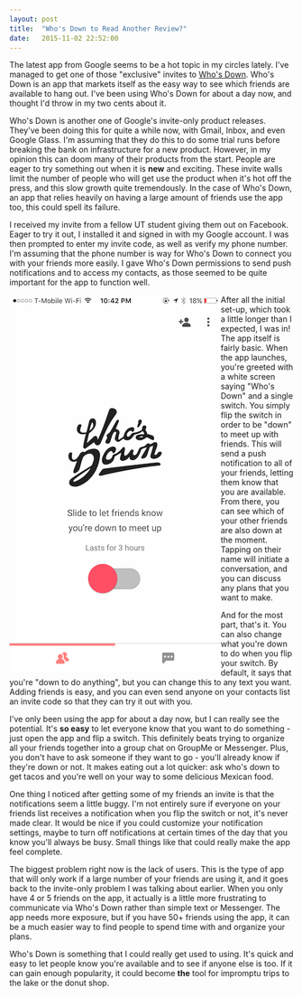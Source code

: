 ```yaml
---
layout: post
title:  "Who's Down to Read Another Review?"
date:   2015-11-02 22:52:00
---
```


The latest app from Google seems to be a hot topic in my circles lately. I've managed to get one of those "exclusive" invites to [Who's Down](https://whosdown.com). Who's Down is an app that markets itself as the easy way to see which friends are available to hang out. I've been using Who's Down for about a day now, and thought I'd throw in my two cents about it.

Who's Down is another one of Google's invite-only product releases. They've been doing this for quite a while now, with Gmail, Inbox, and even Google Glass. I'm assuming that they do this to do some trial runs before breaking the bank on infrastructure for a new product. However, in my opinion this can doom many of their products from the start. People are eager to try something out when it is **new** and exciting. These invite walls limit the number of people who will get use the product when it's hot off the press, and this slow growth quite tremendously. In the case of Who's Down, an app that relies heavily on having a large amount of friends use the app too, this could spell its failure.

I received my invite from a fellow UT student giving them out on Facebook. Eager to try it out, I installed it and signed in with my Google account. I was then prompted to enter my invite code, as well as verify my phone number. I'm assuming that the phone number is way for Who's Down to connect you with your friends more easily. I gave Who's Down permissions to send push notifications and to access my contacts, as those seemed to be quite important for the app to function well.

<img align="left" src="/images/blog/whos-down-home.png">
After all the initial set-up, which took a little longer than I expected, I was in! The app itself is fairly basic. When the app launches, you're greeted with a white screen saying "Who's Down" and a single switch. You simply flip the switch in order to be "down" to meet up with friends. This will send a push notification to all of your friends, letting them know that you are available. From there, you can see which of your other friends are also down at the moment. Tapping on their name will initiate a conversation, and you can discuss any plans that you want to make.

And for the most part, that's it. You can also change what you're down to do when you flip your switch. By default, it says that you're "down to do anything", but you can change this to any text you want. Adding friends is easy, and you can even send anyone on your contacts list an invite code so that they can try it out with you.

I've only been using the app for about a day now, but I can really see the potential. It's **so easy** to let everyone know that you want to do something - just open the app and flip a switch. This definitely beats trying to organize all your friends together into a group chat on GroupMe or Messenger. Plus, you don't have to ask someone if they want to go - you'll already know if they're down or not. It makes eating out a lot quicker: ask who's down to get tacos and you're well on your way to some delicious Mexican food.

One thing I noticed after getting some of my friends an invite is that the notifications seem a little buggy. I'm not entirely sure if everyone on your friends list receives a notification when you flip the switch or not, it's never made clear. It would be nice if you could customize your notification settings, maybe to turn off notifications at certain times of the day that you know you'll always be busy. Small things like that could really make the app feel complete.

The biggest problem right now is the lack of users. This is the type of app that will only work if a large number of your friends are using it, and it goes back to the invite-only problem I was talking about earlier. When you only have 4 or 5 friends on the app, it actually is a little more frustrating to communicate via Who's Down rather than simple text or Messenger. The app needs more exposure, but if you have 50+ friends using the app, it can be a much easier way to find people to spend time with and organize your plans.

Who's Down is something that I could really get used to using. It's quick and easy to let people know you're available and to see if anyone else is too. If it can gain enough popularity, it could become **the** tool for impromptu trips to the lake or the donut shop.
